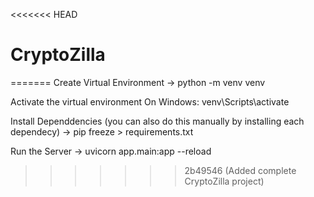 <<<<<<< HEAD
# CryptoZilla
=======
Create Virtual Environment
-> python -m venv venv

Activate the virtual environment
On Windows: venv\Scripts\activate

Install Dependdencies (you can also do this manually by installing each dependecy)
-> pip freeze > requirements.txt

Run the Server
-> uvicorn app.main:app --reload
>>>>>>> 2b49546 (Added complete CryptoZilla project)
